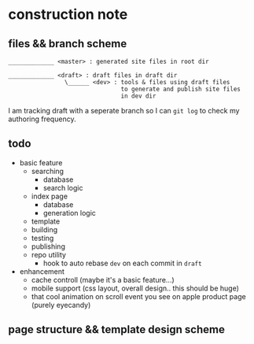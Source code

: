 # construction note

## files && branch scheme

```
_____________ <master> : generated site files in root dir

_____________ <draft> : draft files in draft dir
                \______ <dev> : tools & files using draft files
                                to generate and publish site files
                                in dev dir
```

I am tracking draft with a seperate branch so I can `git log` to check my authoring frequency.

## todo

- basic feature
    - searching
        - database
        - search logic
    - index page
        - database
        - generation logic
    - template
    - building
    - testing
    - publishing
    - repo utility
        - hook to auto rebase `dev` on each commit in `draft`
- enhancement
    - cache controll (maybe it's a basic feature...)
    - mobile support (css layout, overall design.. this should be huge)
    - that cool animation on scroll event you see on apple product page (purely eyecandy)

## page structure && template design scheme


